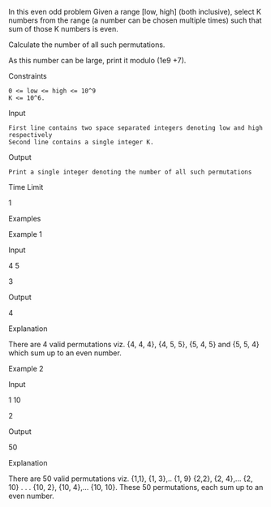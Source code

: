 In this even odd problem Given a range [low, high] (both inclusive), select K numbers from the range (a number can be chosen multiple times) such that sum of those K numbers is even.

Calculate the number of all such permutations.

As this number can be large, print it modulo (1e9 +7).

Constraints

    0 <= low <= high <= 10^9
    K <= 10^6.

Input

    First line contains two space separated integers denoting low and high respectively
    Second line contains a single integer K.

Output

    Print a single integer denoting the number of all such permutations

Time Limit

1

Examples

Example 1

Input

4 5

3

Output

4

Explanation

There are 4 valid permutations viz. {4, 4, 4}, {4, 5, 5}, {5, 4, 5} and {5, 5, 4} which sum up to an even number.

Example 2

Input

1 10

2

Output

50

Explanation

There are 50 valid permutations viz. {1,1}, {1, 3},.. {1, 9} {2,2}, {2, 4},… {2, 10} . . . {10, 2}, {10, 4},… {10, 10}. These 50 permutations, each sum up to an even number.